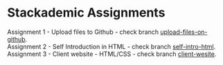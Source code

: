 # Stackademic Assignments

Assignment 1 - Upload files to Github - check branch [upload-files-on-github](https://github.com/owaismemon21/stackademic-learning/tree/upload-files-on-github).  
Assignment 2 - Self Introduction in HTML - check branch [self-intro-html](https://github.com/owaismemon21/stackademic-learning/tree/self-intro-html).
Assignment 3 - Client website - HTML/CSS - check branch [client-wesite](https://github.com/owaismemon21/stackademic-learning/tree/client-wesite).